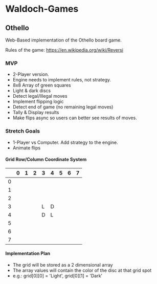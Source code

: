 # Waldoch-Games

## Othello
Web-Based implementation of the Othello board game.

Rules of the game: https://en.wikipedia.org/wiki/Reversi

### MVP
- 2-Player version.
- Engine needs to implement rules, not strategy.
- 8x8 Array of green squares
- Light & dark discs
- Detect legal/Illegal moves
- Implement flipping logic
- Detect end of game (no remaining legal moves)
- Tally & Display results
- Make flips async so users can better see results of moves.

### Stretch Goals
- 1-Player vs Computer. Add strategy to the engine.
- Animate flips

#### Grid Row/Column Coordinate System

|   | 0 | 1 | 2 | 3 | 4 | 5 | 6 | 7 |
| - | - | - | - | - | - | - | - | - |
| 0 |   |   |   |   |   |   |   |   |
| 1 |   |   |   |   |   |   |   |   |
| 2 |   |   |   |   |   |   |   |   |
| 3 |   |   |   | L | D |   |   |   |
| 4 |   |   |   | D | L |   |   |   |
| 5 |   |   |   |   |   |   |   |   |
| 6 |   |   |   |   |   |   |   |   |
| 7 |   |   |   |   |   |   |   |   |

#### Implementation Plan
- The grid will be stored as a 2 dimensional array
- The array values will contain the color of the disc at that grid spot
- e.g.: grid[0][0] = 'Light',  grid[0][1] = 'Dark'
